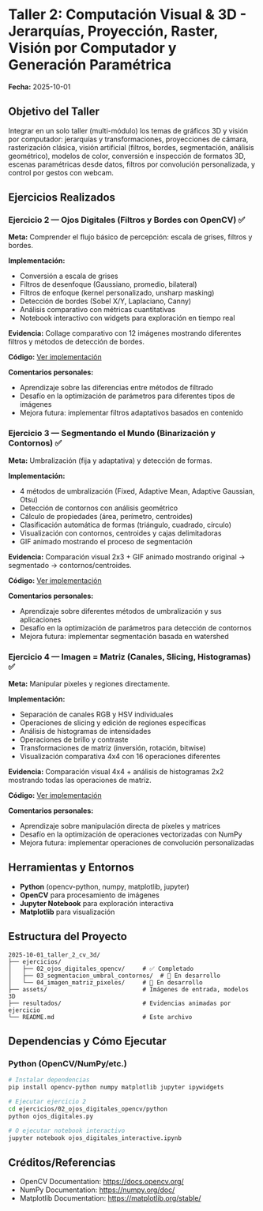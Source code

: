 # Taller 2: Computación Visual & 3D - Jerarquías, Proyección, Raster, Visión por Computador y Generación Paramétrica

**Fecha:** 2025-10-01

## Objetivo del Taller
Integrar en un solo taller (multi-módulo) los temas de gráficos 3D y visión por computador: jerarquías y transformaciones, proyecciones de cámara, rasterización clásica, visión artificial (filtros, bordes, segmentación, análisis geométrico), modelos de color, conversión e inspección de formatos 3D, escenas paramétricas desde datos, filtros por convolución personalizada, y control por gestos con webcam.

## Ejercicios Realizados

### Ejercicio 2 — Ojos Digitales (Filtros y Bordes con OpenCV) ✅
**Meta:** Comprender el flujo básico de percepción: escala de grises, filtros y bordes.

**Implementación:**
- Conversión a escala de grises
- Filtros de desenfoque (Gaussiano, promedio, bilateral)
- Filtros de enfoque (kernel personalizado, unsharp masking)
- Detección de bordes (Sobel X/Y, Laplaciano, Canny)
- Análisis comparativo con métricas cuantitativas
- Notebook interactivo con widgets para exploración en tiempo real

**Evidencia:** Collage comparativo con 12 imágenes mostrando diferentes filtros y métodos de detección de bordes.

**Código:** [Ver implementación](./ejercicios/02_ojos_digitales_opencv/)

**Comentarios personales:** 
- Aprendizaje sobre las diferencias entre métodos de filtrado
- Desafío en la optimización de parámetros para diferentes tipos de imágenes
- Mejora futura: implementar filtros adaptativos basados en contenido

### Ejercicio 3 — Segmentando el Mundo (Binarización y Contornos) ✅
**Meta:** Umbralización (fija y adaptativa) y detección de formas.

**Implementación:**
- 4 métodos de umbralización (Fixed, Adaptive Mean, Adaptive Gaussian, Otsu)
- Detección de contornos con análisis geométrico
- Cálculo de propiedades (área, perímetro, centroides)
- Clasificación automática de formas (triángulo, cuadrado, círculo)
- Visualización con contornos, centroides y cajas delimitadoras
- GIF animado mostrando el proceso de segmentación

**Evidencia:** Comparación visual 2x3 + GIF animado mostrando original → segmentado → contornos/centroides.

**Código:** [Ver implementación](./ejercicios/03_segmentacion_umbral_contornos/)

**Comentarios personales:**
- Aprendizaje sobre diferentes métodos de umbralización y sus aplicaciones
- Desafío en la optimización de parámetros para detección de contornos
- Mejora futura: implementar segmentación basada en watershed

### Ejercicio 4 — Imagen = Matriz (Canales, Slicing, Histogramas) ✅
**Meta:** Manipular pixeles y regiones directamente.

**Implementación:**
- Separación de canales RGB y HSV individuales
- Operaciones de slicing y edición de regiones específicas
- Análisis de histogramas de intensidades
- Operaciones de brillo y contraste
- Transformaciones de matriz (inversión, rotación, bitwise)
- Visualización comparativa 4x4 con 16 operaciones diferentes

**Evidencia:** Comparación visual 4x4 + análisis de histogramas 2x2 mostrando todas las operaciones de matriz.

**Código:** [Ver implementación](./ejercicios/04_imagen_matriz_pixeles/)

**Comentarios personales:**
- Aprendizaje sobre manipulación directa de píxeles y matrices
- Desafío en la optimización de operaciones vectorizadas con NumPy
- Mejora futura: implementar operaciones de convolución personalizadas

## Herramientas y Entornos
- **Python** (opencv-python, numpy, matplotlib, jupyter)
- **OpenCV** para procesamiento de imágenes
- **Jupyter Notebook** para exploración interactiva
- **Matplotlib** para visualización

## Estructura del Proyecto
```
2025-10-01_taller_2_cv_3d/
├── ejercicios/
│   ├── 02_ojos_digitales_opencv/     # ✅ Completado
│   ├── 03_segmentacion_umbral_contornos/  # 🔄 En desarrollo
│   └── 04_imagen_matriz_pixeles/     # 🔄 En desarrollo
├── assets/                           # Imágenes de entrada, modelos 3D
├── resultados/                       # Evidencias animadas por ejercicio
└── README.md                         # Este archivo
```

## Dependencias y Cómo Ejecutar

### Python (OpenCV/NumPy/etc.)
```bash
# Instalar dependencias
pip install opencv-python numpy matplotlib jupyter ipywidgets

# Ejecutar ejercicio 2
cd ejercicios/02_ojos_digitales_opencv/python
python ojos_digitales.py

# O ejecutar notebook interactivo
jupyter notebook ojos_digitales_interactive.ipynb
```

## Créditos/Referencias
- OpenCV Documentation: https://docs.opencv.org/
- NumPy Documentation: https://numpy.org/doc/
- Matplotlib Documentation: https://matplotlib.org/stable/
